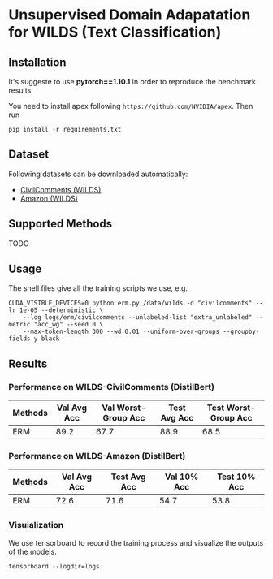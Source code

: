 # Unsupervised Domain Adapatation for WILDS (Text Classification)

## Installation
It's suggeste to use **pytorch==1.10.1** in order to reproduce the benchmark results.

You need to install apex following `https://github.com/NVIDIA/apex`.
Then run
```
pip install -r requirements.txt
```

## Dataset

Following datasets can be downloaded automatically:
- [CivilComments (WILDS)](https://wilds.stanford.edu/datasets/)
- [Amazon (WILDS)](https://wilds.stanford.edu/datasets/)

## Supported Methods

TODO

## Usage
The shell files give all the training scripts we use, e.g.
```
CUDA_VISIBLE_DEVICES=0 python erm.py /data/wilds -d "civilcomments" --lr 1e-05 --deterministic \
    --log logs/erm/civilcomments --unlabeled-list "extra_unlabeled" --metric "acc_wg" --seed 0 \
    --max-token-length 300 --wd 0.01 --uniform-over-groups --groupby-fields y black
```

## Results

### Performance on WILDS-CivilComments (DistilBert)
| Methods | Val Avg Acc | Val Worst-Group Acc | Test Avg Acc | Test Worst-Group Acc |
| --- | --- | --- | --- | --- |
| ERM | 89.2 | 67.7 | 88.9 | 68.5 |

### Performance on WILDS-Amazon (DistilBert)
| Methods | Val Avg Acc | Test Avg Acc | Val 10% Acc | Test 10% Acc |
| --- | --- | --- | --- | --- |
| ERM | 72.6 | 71.6 | 54.7 | 53.8 |


### Visuialization
We use tensorboard to record the training process and visualize the outputs of the models. 
```
tensorboard --logdir=logs
```
